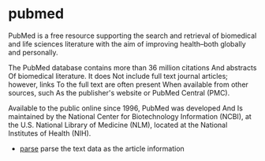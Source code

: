 # pubmed

PubMed is a free resource supporting the search and retrieval of biomedical and life sciences 
 literature with the aim of improving health–both globally and personally.
 
 The PubMed database contains more than 36 million citations And abstracts Of biomedical 
 literature. It does Not include full text journal articles; however, links To the full text 
 are often present When available from other sources, such As the publisher's website or 
 PubMed Central (PMC).
 
 Available to the public online since 1996, PubMed was developed And Is maintained by the
 National Center for Biotechnology Information (NCBI), at the U.S. National Library of 
 Medicine (NLM), located at the National Institutes of Health (NIH).

+ [parse](pubmed/parse.1) parse the text data as the article information
